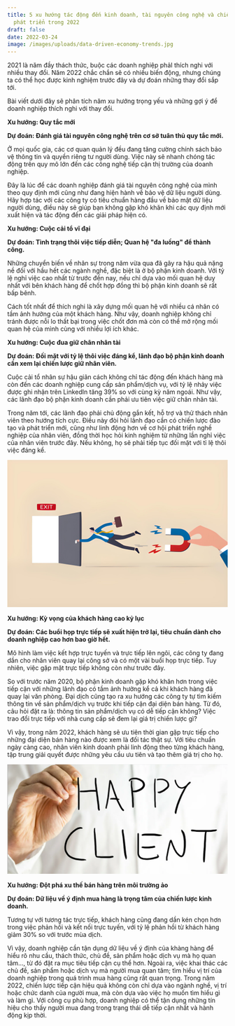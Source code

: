 ```yaml
---
title: 5 xu hướng tác động đến kinh doanh, tài nguyên công nghệ và chiến lược
  phát triển trong 2022
draft: false
date: 2022-03-24
image: /images/uploads/data-driven-economy-trends.jpg
---
```

2021 là năm đầy thách thức, buộc các doanh nghiệp phảI thích nghi với nhiều thay đổi. Năm 2022 chắc chắn sẽ có nhiều biến động, nhưng chúng ta có thể học được kinh nghiệm trước đây và dự đoán những thay đổi sắp tới. 

Bài viết dưới đây sẽ phân tích năm xu hướng trọng yếu và những gợi ý để doanh nghiệp thích nghi với thay đổi. 

**Xu hướng: Quy tắc mới**  

**Dự đoán: Đánh giá tài nguyên công nghệ trên cơ sở tuân thủ quy tắc mới.** 

Ở mọi quốc gia, các cơ quan quản lý đều đang tăng cường chính sách bảo vệ thông tin và quyền riêng tư người dùng. Việc này sẽ nhanh chóng tác động trên quy mô lớn đến các công nghệ tiếp cận thị trường của doanh nghiệp. 

Đây là lúc để các doanh nghiệp đánh giá tài nguyên công nghệ của mình theo quy định mới cũng như đang hiện hành về bảo vệ dữ liệu người dùng. Hãy hợp tác với các công ty có tiêu chuẩn hàng đầu về bảo mật dữ liệu người dùng, điều này sẽ giúp bạn không gặp khó khăn khi các quy định mới xuất hiện và tác động đến các giải pháp hiện có. 

**Xu hướng: Cuộc cải tổ vĩ đại** 

**Dự đoán: Tình trạng thôi việc tiếp diễn; Quan hệ "đa luồng" để thành công.** 

Những chuyển biến về nhân sự trong năm vừa qua đã gây ra hậu quả nặng nề đối với hầu hết các ngành nghề, đặc biệt là ở bộ phận kinh doanh. Với tỷ lệ nghỉ việc cao nhất từ trước đến nay, nếu chỉ dựa vào mối quan hệ duy nhất với bên khách hàng để chốt hợp đồng thì bộ phận kinh doanh sẽ rất bấp bênh. 

Cách tốt nhất để thích nghi là xây dựng mối quan hệ với nhiều cá nhân có tầm ảnh hưởng của một khách hàng. Như vậy, doanh nghiệp không chỉ tránh được nỗi lo thất bại trong việc chốt đơn mà còn có thể mở rộng mối quan hệ của mình cùng với nhiều lợi ích khác. 

**Xu hướng: Cuộc đua giữ chân nhân tài** 

**Dự đoán: Đối mặt với tỷ lệ thôi việc đáng kể, lãnh đạo bộ phận kinh doanh cần xem lại chiến lược giữ nhân viên.** 

Cuộc cải tổ nhân sự hậu giãn cách không chỉ tác động đến khách hàng mà còn đến các doanh nghiệp cung cấp sản phẩm/dịch vụ, với tỷ lệ nhảy việc được ghi nhận trên LinkedIn tăng 39% so với cùng kỳ năm ngoái. Như vậy, các lãnh đạo bộ phận kinh doanh cần phải ưu tiên việc giữ chân nhân tài. 

Trong năm tới, các lãnh đạo phải chủ động gắn kết, hỗ trợ và thử thách nhân viên theo hướng tích cực. Điều này đòi hỏi lãnh đạo cần có chiến lược đào tạo và phát triển mới, cũng như linh động hơn về cơ hội phát triển nghề nghiệp của nhân viên, đồng thời học hỏi kinh nghiệm từ những lần nghỉ việc của nhân viên trước đây. Nếu không, họ sẽ phải tiếp tục đối mặt với tỉ lệ thôi việc đáng kể. 

![cuộc đua giữ chân nhân tài](/images/uploads/istockphoto-1321074570-612x612.jpg.png "cuộc đua giữ chân nhân tài")

**Xu hướng: Kỳ vọng của khách hàng cao kỷ lục** 

**Dự đoán: Các buổi họp trực tiếp sẽ xuất hiện trở lại, tiêu chuẩn dành cho doanh nghiệp cao hơn bao giờ hết.** 

Mô hình làm việc kết hợp trực tuyến và trực tiếp lên ngôi, các công ty đang dần cho nhân viên quay lại công sở và có một vài buổi họp trực tiếp. Tuy nhiên, việc gặp mặt trực tiếp không còn như trước đây.  

So với trước năm 2020, bộ phận kinh doanh gặp khó khăn hơn trong việc tiếp cận với những lãnh đạo có tầm ảnh hưởng kể cả khi khách hàng đã quay lại văn phòng. Đại dịch cũng tạo ra xu hướng các công ty tự tìm kiếm thông tin về sản phẩm/dịch vụ trước khi tiếp cận đại diện bán hàng. Từ đó, câu hỏi đặt ra là: thông tin sản phẩm/dịch vụ có dễ tiếp cận không? Việc trao đổi trực tiếp với nhà cung cấp sẽ đem lại giá trị chiến lược gì?  

Vì vậy, trong năm 2022, khách hàng sẽ ưu tiên thời gian gặp trực tiếp cho những đại diện bán hàng nào được xem là đối tác thật sự. Với tiêu chuẩn ngày càng cao, nhân viên kinh doanh phải linh động theo từng khách hàng, tập trung giải quyết được những yêu cầu ưu tiên và tạo thêm giá trị cho họ.  

![Kỳ vọng của khách hàng cao kỷ lục](/images/uploads/happy-clients.png "Kỳ vọng của khách hàng cao kỷ lục")

**Xu hướng: Đột phá xu thế bán hàng trên môi trường ảo** 

**Dự đoán: Dữ liệu về ý định mua hàng là trọng tâm của chiến lược kinh doanh.** 

Tương tự với tương tác trực tiếp, khách hàng cũng đang dần kén chọn hơn trong việc phản hồi và kết nối trực tuyến, với tỷ lệ phản hồi từ khách hàng giảm 30% so với trước mùa dịch. 

Vì vậy, doanh nghiệp cần tận dụng dữ liệu về ý định của khàng hàng để hiểu rõ nhu cầu, thách thức, chủ đề, sản phẩm hoặc dịch vụ mà họ quan tâm…, từ đó đặt ra mục tiêu tiếp cận cụ thể hơn. Ngoài ra, việc khai thác các chủ đề, sản phẩm hoặc dịch vụ mà người mua quan tâm; tìm hiểu vị trí của doanh nghiệp trong quá trình mua hàng cũng rất quan trọng. Trong năm 2022, chiến lược tiếp cận hiệu quả không còn chỉ dựa vào ngành nghề, vị trí hoặc chức danh của người mua, mà còn dựa vào việc họ muốn tìm hiểu gì và làm gì. Với công cụ phù hợp, doanh nghiệp có thể tận dụng những tín hiệu cho thấy người mua đang trong trạng thái dễ tiếp cận nhất và hành động kịp thời.